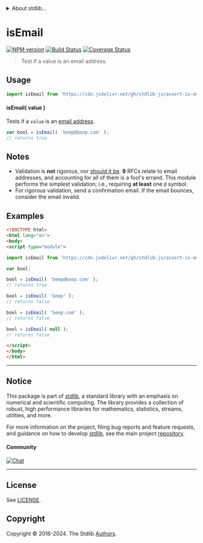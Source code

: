 <!--

@license Apache-2.0

Copyright (c) 2018 The Stdlib Authors.

Licensed under the Apache License, Version 2.0 (the "License");
you may not use this file except in compliance with the License.
You may obtain a copy of the License at

   http://www.apache.org/licenses/LICENSE-2.0

Unless required by applicable law or agreed to in writing, software
distributed under the License is distributed on an "AS IS" BASIS,
WITHOUT WARRANTIES OR CONDITIONS OF ANY KIND, either express or implied.
See the License for the specific language governing permissions and
limitations under the License.

-->


<details>
  <summary>
    About stdlib...
  </summary>
  <p>We believe in a future in which the web is a preferred environment for numerical computation. To help realize this future, we've built stdlib. stdlib is a standard library, with an emphasis on numerical and scientific computation, written in JavaScript (and C) for execution in browsers and in Node.js.</p>
  <p>The library is fully decomposable, being architected in such a way that you can swap out and mix and match APIs and functionality to cater to your exact preferences and use cases.</p>
  <p>When you use stdlib, you can be absolutely certain that you are using the most thorough, rigorous, well-written, studied, documented, tested, measured, and high-quality code out there.</p>
  <p>To join us in bringing numerical computing to the web, get started by checking us out on <a href="https://github.com/stdlib-js/stdlib">GitHub</a>, and please consider <a href="https://opencollective.com/stdlib">financially supporting stdlib</a>. We greatly appreciate your continued support!</p>
</details>

# isEmail

[![NPM version][npm-image]][npm-url] [![Build Status][test-image]][test-url] [![Coverage Status][coverage-image]][coverage-url] <!-- [![dependencies][dependencies-image]][dependencies-url] -->

> Test if a value is an email address.

<section class="intro">

</section>

<!-- /.intro -->



<section class="usage">

## Usage

```javascript
import isEmail from 'https://cdn.jsdelivr.net/gh/stdlib-js/assert-is-email-address@esm/index.mjs';
```

#### isEmail( value )

Tests if a `value` is an [email address][validate-email-address].

```javascript
var bool = isEmail( 'beep@boop.com' );
// returns true
```

</section>

<!-- /.usage -->

<section class="notes">

## Notes

-   Validation is **not** rigorous, nor [should it be][validate-email-address]. **9** RFCs relate to email addresses, and accounting for all of them is a fool's errand. This module performs the simplest validation; i.e., requiring **at least** one `@` symbol.
-   For rigorous validation, send a confirmation email. If the email bounces, consider the email invalid.

<!-- </notes -->

<section class="examples">

## Examples

<!-- eslint no-undef: "error" -->

```html
<!DOCTYPE html>
<html lang="en">
<body>
<script type="module">

import isEmail from 'https://cdn.jsdelivr.net/gh/stdlib-js/assert-is-email-address@esm/index.mjs';

var bool;

bool = isEmail( 'beep@boop.com' );
// returns true

bool = isEmail( 'beep' );
// returns false

bool = isEmail( 'beep.com' );
// returns false

bool = isEmail( null );
// returns false

</script>
</body>
</html>
```

</section>

<!-- /.examples -->



<!-- Section for related `stdlib` packages. Do not manually edit this section, as it is automatically populated. -->

<section class="related">

</section>

<!-- /.related -->

<!-- Section for all links. Make sure to keep an empty line after the `section` element and another before the `/section` close. -->


<section class="main-repo" >

* * *

## Notice

This package is part of [stdlib][stdlib], a standard library with an emphasis on numerical and scientific computing. The library provides a collection of robust, high performance libraries for mathematics, statistics, streams, utilities, and more.

For more information on the project, filing bug reports and feature requests, and guidance on how to develop [stdlib][stdlib], see the main project [repository][stdlib].

#### Community

[![Chat][chat-image]][chat-url]

---

## License

See [LICENSE][stdlib-license].


## Copyright

Copyright &copy; 2016-2024. The Stdlib [Authors][stdlib-authors].

</section>

<!-- /.stdlib -->

<!-- Section for all links. Make sure to keep an empty line after the `section` element and another before the `/section` close. -->

<section class="links">

[npm-image]: http://img.shields.io/npm/v/@stdlib/assert-is-email-address.svg
[npm-url]: https://npmjs.org/package/@stdlib/assert-is-email-address

[test-image]: https://github.com/stdlib-js/assert-is-email-address/actions/workflows/test.yml/badge.svg?branch=v0.2.1
[test-url]: https://github.com/stdlib-js/assert-is-email-address/actions/workflows/test.yml?query=branch:v0.2.1

[coverage-image]: https://img.shields.io/codecov/c/github/stdlib-js/assert-is-email-address/main.svg
[coverage-url]: https://codecov.io/github/stdlib-js/assert-is-email-address?branch=main

<!--

[dependencies-image]: https://img.shields.io/david/stdlib-js/assert-is-email-address.svg
[dependencies-url]: https://david-dm.org/stdlib-js/assert-is-email-address/main

-->

[chat-image]: https://img.shields.io/gitter/room/stdlib-js/stdlib.svg
[chat-url]: https://app.gitter.im/#/room/#stdlib-js_stdlib:gitter.im

[stdlib]: https://github.com/stdlib-js/stdlib

[stdlib-authors]: https://github.com/stdlib-js/stdlib/graphs/contributors

[cli-section]: https://github.com/stdlib-js/assert-is-email-address#cli
[cli-url]: https://github.com/stdlib-js/assert-is-email-address/tree/cli
[@stdlib/assert-is-email-address]: https://github.com/stdlib-js/assert-is-email-address/tree/main

[umd]: https://github.com/umdjs/umd
[es-module]: https://developer.mozilla.org/en-US/docs/Web/JavaScript/Guide/Modules

[deno-url]: https://github.com/stdlib-js/assert-is-email-address/tree/deno
[deno-readme]: https://github.com/stdlib-js/assert-is-email-address/blob/deno/README.md
[umd-url]: https://github.com/stdlib-js/assert-is-email-address/tree/umd
[umd-readme]: https://github.com/stdlib-js/assert-is-email-address/blob/umd/README.md
[esm-url]: https://github.com/stdlib-js/assert-is-email-address/tree/esm
[esm-readme]: https://github.com/stdlib-js/assert-is-email-address/blob/esm/README.md
[branches-url]: https://github.com/stdlib-js/assert-is-email-address/blob/main/branches.md

[stdlib-license]: https://raw.githubusercontent.com/stdlib-js/assert-is-email-address/main/LICENSE

[validate-email-address]: http://davidcel.is/posts/stop-validating-email-addresses-with-regex/

[standard-streams]: https://en.wikipedia.org/wiki/Standard_streams

[mdn-regexp]: https://developer.mozilla.org/en-US/docs/Web/JavaScript/Guide/Regular_Expressions

</section>

<!-- /.links -->
